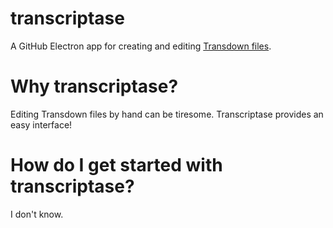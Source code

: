 # transcriptase
A GitHub Electron app for creating and editing [Transdown files](http://transdown.org/).

# Why transcriptase?
Editing Transdown files by hand can be tiresome. Transcriptase provides an easy interface!

# How do I get started with transcriptase?
I don't know.
